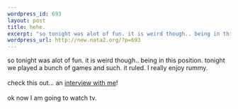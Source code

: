 ```yaml
--- 
wordpress_id: 693
layout: post
title: hehe.
excerpt: "so tonight was alot of fun. it is weird though.. being in this position. tonight we played a bunch of games and such. it ruled. I really enjoy rummy. check this out... an interview with me!ok now I am going to watch tv. "
wordpress_url: http://new.nata2.org/?p=693
---
```

so tonight was alot of fun. it is weird though.. being in this position. tonight we played a bunch of games and such. it ruled. I really enjoy rummy. <Br><br/>check this out... an <a href="http://www.heroshomework.com/interviews/nata2.html">interview with me</a>!<Br><br/>ok now I am going to watch tv. 
